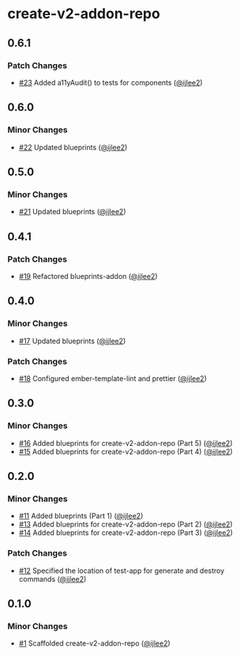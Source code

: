 # create-v2-addon-repo

## 0.6.1

### Patch Changes

- [#23](https://github.com/ijlee2/embroider-toolbox/pull/23) Added a11yAudit() to tests for components ([@ijlee2](https://github.com/ijlee2))

## 0.6.0

### Minor Changes

- [#22](https://github.com/ijlee2/embroider-toolbox/pull/22) Updated blueprints ([@ijlee2](https://github.com/ijlee2))

## 0.5.0

### Minor Changes

- [#21](https://github.com/ijlee2/embroider-toolbox/pull/21) Updated blueprints ([@ijlee2](https://github.com/ijlee2))

## 0.4.1

### Patch Changes

- [#19](https://github.com/ijlee2/embroider-toolbox/pull/19) Refactored blueprints-addon ([@ijlee2](https://github.com/ijlee2))

## 0.4.0

### Minor Changes

- [#17](https://github.com/ijlee2/embroider-toolbox/pull/17) Updated blueprints ([@ijlee2](https://github.com/ijlee2))

### Patch Changes

- [#18](https://github.com/ijlee2/embroider-toolbox/pull/18) Configured ember-template-lint and prettier ([@ijlee2](https://github.com/ijlee2))

## 0.3.0

### Minor Changes

- [#16](https://github.com/ijlee2/embroider-toolbox/pull/16) Added blueprints for create-v2-addon-repo (Part 5) ([@ijlee2](https://github.com/ijlee2))
- [#15](https://github.com/ijlee2/embroider-toolbox/pull/15) Added blueprints for create-v2-addon-repo (Part 4) ([@ijlee2](https://github.com/ijlee2))

## 0.2.0

### Minor Changes

- [#11](https://github.com/ijlee2/embroider-toolbox/pull/11) Added blueprints (Part 1) ([@ijlee2](https://github.com/ijlee2))
- [#13](https://github.com/ijlee2/embroider-toolbox/pull/13) Added blueprints for create-v2-addon-repo (Part 2) ([@ijlee2](https://github.com/ijlee2))
- [#14](https://github.com/ijlee2/embroider-toolbox/pull/14) Added blueprints for create-v2-addon-repo (Part 3) ([@ijlee2](https://github.com/ijlee2))

### Patch Changes

- [#12](https://github.com/ijlee2/embroider-toolbox/pull/12) Specified the location of test-app for generate and destroy commands ([@ijlee2](https://github.com/ijlee2))

## 0.1.0

### Minor Changes

- [#1](https://github.com/ijlee2/embroider-toolbox/pull/1) Scaffolded create-v2-addon-repo ([@ijlee2](https://github.com/ijlee2))
